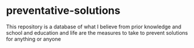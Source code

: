 # preventative-solutions
This repository is a database of what I believe from prior knowledge and school and education and life are the measures to take to prevent solutions for anything or anyone

